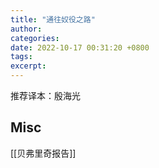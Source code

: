 ```yaml
---
title: "通往奴役之路"
author: 
categories: 
date: 2022-10-17 00:31:20 +0800
tags: 
excerpt: 
---
```


推荐译本：殷海光




## Misc

[[贝弗里奇报告]]

